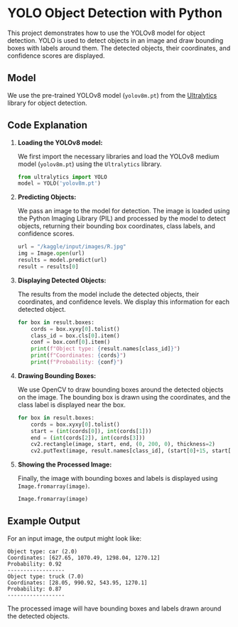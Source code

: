 # YOLO Object Detection with Python

This project demonstrates how to use the YOLOv8 model for object detection. YOLO is used to detect objects in an image and draw bounding boxes with labels around them. The detected objects, their coordinates, and confidence scores are displayed.


## Model

We use the pre-trained YOLOv8 model (`yolov8m.pt`) from the [Ultralytics](https://github.com/ultralytics/ultralytics) library for object detection.

## Code Explanation

1. **Loading the YOLOv8 model:**

   We first import the necessary libraries and load the YOLOv8 medium model (`yolov8m.pt`) using the `Ultralytics` library.

   ```python
   from ultralytics import YOLO
   model = YOLO('yolov8m.pt')
   ```

2. **Predicting Objects:**

   We pass an image to the model for detection. The image is loaded using the Python Imaging Library (PIL) and processed by the model to detect objects, returning their bounding box coordinates, class labels, and confidence scores.

   ```python
   url = "/kaggle/input/images/R.jpg"
   img = Image.open(url)
   results = model.predict(url)
   result = results[0]
   ```

3. **Displaying Detected Objects:**

   The results from the model include the detected objects, their coordinates, and confidence levels. We display this information for each detected object.

   ```python
   for box in result.boxes:
       cords = box.xyxy[0].tolist()
       class_id = box.cls[0].item()
       conf = box.conf[0].item()
       print(f"Object type: {result.names[class_id]}")
       print(f"Coordinates: {cords}")
       print(f"Probability: {conf}")
   ```

4. **Drawing Bounding Boxes:**

   We use OpenCV to draw bounding boxes around the detected objects on the image. The bounding box is drawn using the coordinates, and the class label is displayed near the box.

   ```python
   for box in result.boxes:
       cords = box.xyxy[0].tolist()
       start = (int(cords[0]), int(cords[1]))
       end = (int(cords[2]), int(cords[3]))
       cv2.rectangle(image, start, end, (0, 200, 0), thickness=2)
       cv2.putText(image, result.names[class_id], (start[0]+15, start[1]+30), cv2.FONT_HERSHEY_SIMPLEX, 0.9, (10, 0, 10), 2)
   ```

5. **Showing the Processed Image:**

   Finally, the image with bounding boxes and labels is displayed using `Image.fromarray(image)`.

   ```python
   Image.fromarray(image)
   ```

## Example Output

For an input image, the output might look like:

```
Object type: car (2.0)
Coordinates: [627.65, 1070.49, 1298.04, 1270.12]
Probability: 0.92
------------------
Object type: truck (7.0)
Coordinates: [28.05, 990.92, 543.95, 1270.1]
Probability: 0.87
------------------
```

The processed image will have bounding boxes and labels drawn around the detected objects.

